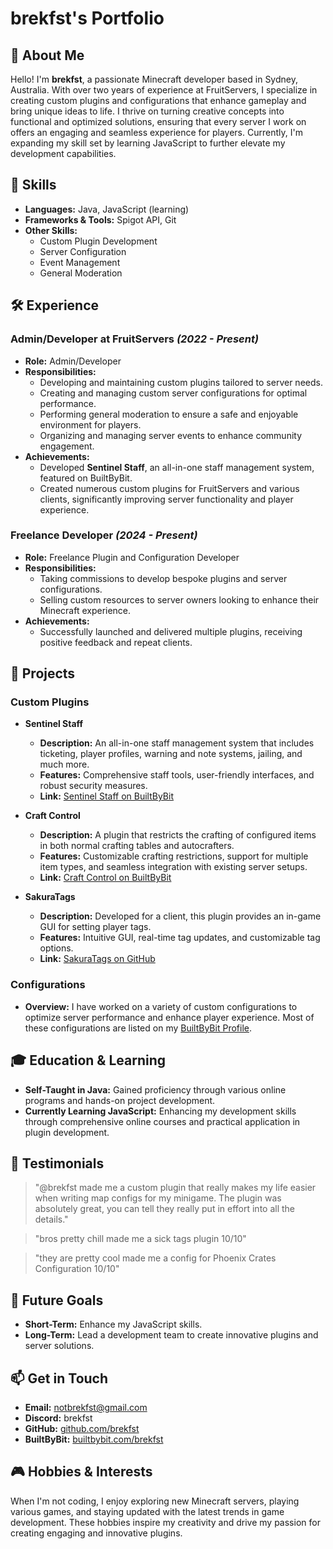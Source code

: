 # brekfst's Portfolio

## 👋 About Me
Hello! I'm **brekfst**, a passionate Minecraft developer based in Sydney, Australia. With over two years of experience at FruitServers, I specialize in creating custom plugins and configurations that enhance gameplay and bring unique ideas to life. I thrive on turning creative concepts into functional and optimized solutions, ensuring that every server I work on offers an engaging and seamless experience for players. Currently, I'm expanding my skill set by learning JavaScript to further elevate my development capabilities.

## 💼 Skills
- **Languages:** Java, JavaScript (learning)
- **Frameworks & Tools:** Spigot API, Git
- **Other Skills:** 
  - Custom Plugin Development
  - Server Configuration
  - Event Management
  - General Moderation

## 🛠️ Experience

### **Admin/Developer at FruitServers** *(2022 - Present)*
- **Role:** Admin/Developer
- **Responsibilities:**
  - Developing and maintaining custom plugins tailored to server needs.
  - Creating and managing custom server configurations for optimal performance.
  - Performing general moderation to ensure a safe and enjoyable environment for players.
  - Organizing and managing server events to enhance community engagement.
- **Achievements:**
  - Developed **Sentinel Staff**, an all-in-one staff management system, featured on BuiltByBit.
  - Created numerous custom plugins for FruitServers and various clients, significantly improving server functionality and player experience.

### **Freelance Developer** *(2024 - Present)*
- **Role:** Freelance Plugin and Configuration Developer
- **Responsibilities:**
  - Taking commissions to develop bespoke plugins and server configurations.
  - Selling custom resources to server owners looking to enhance their Minecraft experience.
- **Achievements:**
  - Successfully launched and delivered multiple plugins, receiving positive feedback and repeat clients.

## 📂 Projects

### **Custom Plugins**
- **Sentinel Staff**
  - **Description:** An all-in-one staff management system that includes ticketing, player profiles, warning and note systems, jailing, and much more.
  - **Features:** Comprehensive staff tools, user-friendly interfaces, and robust security measures.
  - **Link:** [Sentinel Staff on BuiltByBit](https://builtbybit.com/resources/sentinel-staff.53953/)

- **Craft Control**
  - **Description:** A plugin that restricts the crafting of configured items in both normal crafting tables and autocrafters.
  - **Features:** Customizable crafting restrictions, support for multiple item types, and seamless integration with existing server setups.
  - **Link:** [Craft Control on BuiltByBit](https://builtbybit.com/resources/craft-control.53819/)

- **SakuraTags**
  - **Description:** Developed for a client, this plugin provides an in-game GUI for setting player tags.
  - **Features:** Intuitive GUI, real-time tag updates, and customizable tag options.
  - **Link:** [SakuraTags on GitHub](https://github.com/Brekfst-Development/SakuraTags)

### **Configurations**
- **Overview:** I have worked on a variety of custom configurations to optimize server performance and enhance player experience. Most of these configurations are listed on my [BuiltByBit Profile](https://builtbybit.com/members/brekfst-dev.465882/).

## 🎓 Education & Learning
- **Self-Taught in Java:** Gained proficiency through various online programs and hands-on project development.
- **Currently Learning JavaScript:** Enhancing my development skills through comprehensive online courses and practical application in plugin development.

## 🌟 Testimonials

> "@brekfst made me a custom plugin that really makes my life easier when writing map configs for my minigame. The plugin was absolutely great, you can tell they really put in effort into all the details."  

> "bros pretty chill made me a sick tags plugin 10/10" 

> "they are pretty cool made me a config for Phoenix Crates Configuration 10/10"  

## 🚀 Future Goals
- **Short-Term:** Enhance my JavaScript skills.
- **Long-Term:** Lead a development team to create innovative plugins and server solutions.

## 📫 Get in Touch
- **Email:** [notbrekfst@gmail.com](mailto:notbrekfst@gmail.com)
- **Discord:** brekfst
- **GitHub:** [github.com/brekfst](https://github.com/Brekfst-Development)
- **BuiltByBit:** [builtbybit.com/brekfst](https://builtbybit.com/members/brekfst-dev.465882/)

## 🎮 Hobbies & Interests
When I'm not coding, I enjoy exploring new Minecraft servers, playing various games, and staying updated with the latest trends in game development. These hobbies inspire my creativity and drive my passion for creating engaging and innovative plugins.